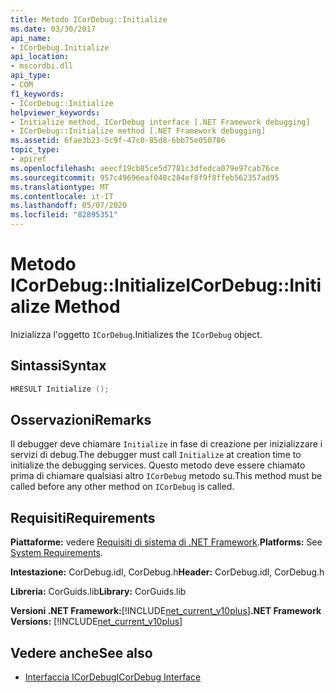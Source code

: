 ```yaml
---
title: Metodo ICorDebug::Initialize
ms.date: 03/30/2017
api_name:
- ICorDebug.Initialize
api_location:
- mscordbi.dll
api_type:
- COM
f1_keywords:
- ICorDebug::Initialize
helpviewer_keywords:
- Initialize method, ICorDebug interface [.NET Framework debugging]
- ICorDebug::Initialize method [.NET Framework debugging]
ms.assetid: 6fae3b23-5c9f-47c0-85d8-6bb75e050786
topic_type:
- apiref
ms.openlocfilehash: aeecf19cb85ce5d7781c3dfedca079e97cab76ce
ms.sourcegitcommit: 957c49696eaf048c284ef8f9f8ffeb562357ad95
ms.translationtype: MT
ms.contentlocale: it-IT
ms.lasthandoff: 05/07/2020
ms.locfileid: "82895351"
---
```

# <a name="icordebuginitialize-method"></a><span data-ttu-id="8aa16-102">Metodo ICorDebug::Initialize</span><span class="sxs-lookup"><span data-stu-id="8aa16-102">ICorDebug::Initialize Method</span></span>
<span data-ttu-id="8aa16-103">Inizializza l'oggetto `ICorDebug`.</span><span class="sxs-lookup"><span data-stu-id="8aa16-103">Initializes the `ICorDebug` object.</span></span>  
  
## <a name="syntax"></a><span data-ttu-id="8aa16-104">Sintassi</span><span class="sxs-lookup"><span data-stu-id="8aa16-104">Syntax</span></span>  
  
```cpp  
HRESULT Initialize ();  
```  
  
## <a name="remarks"></a><span data-ttu-id="8aa16-105">Osservazioni</span><span class="sxs-lookup"><span data-stu-id="8aa16-105">Remarks</span></span>  
 <span data-ttu-id="8aa16-106">Il debugger deve chiamare `Initialize` in fase di creazione per inizializzare i servizi di debug.</span><span class="sxs-lookup"><span data-stu-id="8aa16-106">The debugger must call `Initialize` at creation time to initialize the debugging services.</span></span> <span data-ttu-id="8aa16-107">Questo metodo deve essere chiamato prima di chiamare qualsiasi altro `ICorDebug` metodo su.</span><span class="sxs-lookup"><span data-stu-id="8aa16-107">This method must be called before any other method on `ICorDebug` is called.</span></span>  
  
## <a name="requirements"></a><span data-ttu-id="8aa16-108">Requisiti</span><span class="sxs-lookup"><span data-stu-id="8aa16-108">Requirements</span></span>  
 <span data-ttu-id="8aa16-109">**Piattaforme:** vedere [Requisiti di sistema di .NET Framework](../../get-started/system-requirements.md).</span><span class="sxs-lookup"><span data-stu-id="8aa16-109">**Platforms:** See [System Requirements](../../get-started/system-requirements.md).</span></span>  
  
 <span data-ttu-id="8aa16-110">**Intestazione:** CorDebug.idl, CorDebug.h</span><span class="sxs-lookup"><span data-stu-id="8aa16-110">**Header:** CorDebug.idl, CorDebug.h</span></span>  
  
 <span data-ttu-id="8aa16-111">**Libreria:** CorGuids.lib</span><span class="sxs-lookup"><span data-stu-id="8aa16-111">**Library:** CorGuids.lib</span></span>  
  
 <span data-ttu-id="8aa16-112">**Versioni .NET Framework:**[!INCLUDE[net_current_v10plus](../../../../includes/net-current-v10plus-md.md)]</span><span class="sxs-lookup"><span data-stu-id="8aa16-112">**.NET Framework Versions:** [!INCLUDE[net_current_v10plus](../../../../includes/net-current-v10plus-md.md)]</span></span>  
  
## <a name="see-also"></a><span data-ttu-id="8aa16-113">Vedere anche</span><span class="sxs-lookup"><span data-stu-id="8aa16-113">See also</span></span>

- [<span data-ttu-id="8aa16-114">Interfaccia ICorDebug</span><span class="sxs-lookup"><span data-stu-id="8aa16-114">ICorDebug Interface</span></span>](icordebug-interface.md)
